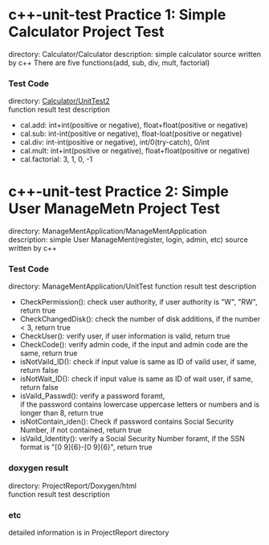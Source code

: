 # c++-unit-test Practice 1: Simple Calculator Project Test
directory: Calculator/Calculator 
description: simple calculator source written by c++
There are five functions(add, sub, div, mult, factorial)

### Test Code
directory: [Calculator/UnitTest2](Calculator/UnitTest2)  
function result test description
- cal.add: int+int(positive or negative), float+float(positive or negative)  
- cal.sub: int-int(positive or negative), float-loat(positive or negative)  
- cal.div: int-int(positive or negative), int/0(try-catch), 0/int  
- cal.mult: int+int(positive or negative), float+float(positive or negative)  
- cal.factorial: 3, 1, 0, -1

# c++-unit-test Practice 2: Simple User ManageMetn Project Test
directory: ManageMentApplication/ManageMentApplication  
description: simple User ManageMent(register, login, admin, etc) source written by c++

### Test Code
directory: ManageMentApplication/UnitTest
function result test description
- CheckPermission(): check user authority, if user authority is "W", "RW", return true  
- CheckChangedDisk(): check the number of disk additions, if the number < 3, return true
- CheckUser(): verify user, if user information is valid, return true
- CheckCode(): verify admin code, if the input and admin code are the same, return true
- isNotVaild_ID(): check if input value is same as ID of vaild user, if same, return false
- isNotWait_ID(): check if input value is same as ID of wait user, if same, return false
- isVaild_Passwd(): verify a password foramt,   
   if the password contains lowercase uppercase letters or numbers and is longer than 8, return true
- isNotContain_iden(): Check if password contains Social Security Number, if not contained, return true
- isVaild_Identity(): verify a Social Security Number foramt, if the SSN format is "[0 9]{6}-[0 9]{6}", return true

### doxygen result
directory: ProjectReport/Doxygen/html  
function result test description

### etc
detailed information is in ProjectReport directory
